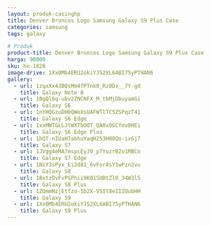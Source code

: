 ```yaml
---
layout: produk-casinghp
title: Denver Broncos Logo Samsung Galaxy S9 Plus Case
categories: samsung
tags: galaxy

# Produk
product-title: Denver Broncos Logo Samsung Galaxy S9 Plus Case
harga: 90000
sku: hn-1828
image-drive: 1Xx0Mb4ERU2okiYJS2XL6ABI75yPTHAN6
gallery:
  - url: 1zqxXx4JBQsMm4fPTnk0_Rz8Dz__7Y-gd
    title: Galaxy Note 8
  - url: 10gQl6q-ubv2ZNCNFX_M_tbMjDbuyamGi
    title: Galaxy S6
  - url: 1nYHQGzuDH0QWeXsUAFWTlTC5ZSPqzT41
    title: Galaxy S6 Edge
  - url: 1xxMWTGLLJtWXTbOOT_QA0xOGCfmv0HEi
    title: Galaxy S6 Edge Plus
  - url: 1hQT-nIUaH7abhuYaqH253H08Qo-ixGj7
    title: Galaxy S7
  - url: 1JVgg4eMA7mspcEyJ0_pTYuzrB2o1MBCn
    title: Galaxy S7 Edge
  - url: 1NiY3sPyx_Ei2d81_6vForAsY1wPzn2vu
    title: Galaxy S8
  - url: 1BxtzDvFvPSPhii9K01SUBtZl0_34W3lS
    title: Galaxy S8 Plus
  - url: 1ZQmmNzjEtfzo-1b2X-VSIt8eIIZOubHH
    title: Galaxy S9
  - url: 1Xx0Mb4ERU2okiYJS2XL6ABI75yPTHAN6
    title: Galaxy S9 Plus
---
```

